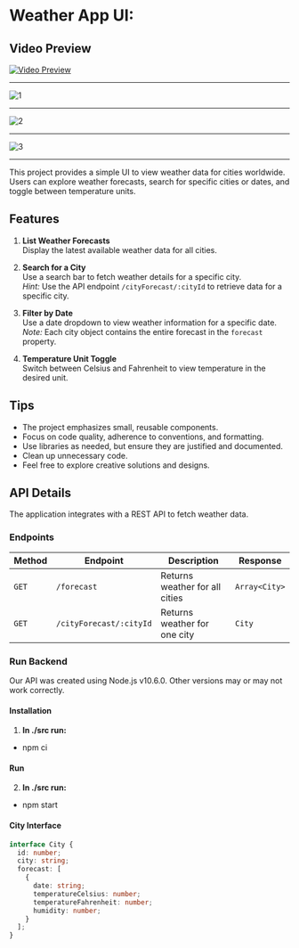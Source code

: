 # Weather App UI:

## Video Preview

[![Video Preview](https://github.com/user-attachments/assets/2efdb857-7ced-4715-a252-099f24feea79)](https://github.com/user-attachments/assets/2efdb857-7ced-4715-a252-099f24feea79)

---

![1](https://github.com/user-attachments/assets/f346bf70-b68a-4f4d-b6d6-9742934ca640)

---

![2](https://github.com/user-attachments/assets/e27b0e4a-598a-40a2-9ffa-61238ff95e75)

---

![3](https://github.com/user-attachments/assets/2127063f-1187-4e05-b026-ff9ba914bc06)

---



This project provides a simple UI to view weather data for cities worldwide. Users can explore weather forecasts, search for specific cities or dates, and toggle between temperature units.

## Features

1. **List Weather Forecasts**  
   Display the latest available weather data for all cities.
   
2. **Search for a City**  
   Use a search bar to fetch weather details for a specific city.  
   *Hint:* Use the API endpoint `/cityForecast/:cityId` to retrieve data for a specific city.
   
3. **Filter by Date**  
   Use a date dropdown to view weather information for a specific date.  
   *Note:* Each city object contains the entire forecast in the `forecast` property.
   
4. **Temperature Unit Toggle**  
   Switch between Celsius and Fahrenheit to view temperature in the desired unit.

## Tips

- The project emphasizes small, reusable components.
- Focus on code quality, adherence to conventions, and formatting.
- Use libraries as needed, but ensure they are justified and documented.
- Clean up unnecessary code.
- Feel free to explore creative solutions and designs.

## API Details

The application integrates with a REST API to fetch weather data.

### Endpoints

| Method | Endpoint               | Description                     | Response                  |
|--------|-------------------------|---------------------------------|---------------------------|
| `GET`  | `/forecast`            | Returns weather for all cities | `Array<City>`            |
| `GET`  | `/cityForecast/:cityId`| Returns weather for one city   | `City`                   |

### Run Backend
Our API was created using Node.js v10.6.0. Other versions may or may not work correctly. 
#### Installation 
1. **In ./src run:** 
- npm ci 

#### Run 
2. **In ./src run:** 
- npm start  


#### City Interface

```typescript
interface City {
  id: number;
  city: string;
  forecast: [
    {
      date: string;
      temperatureCelsius: number;
      temperatureFahrenheit: number;
      humidity: number;
    }
  ];
}
